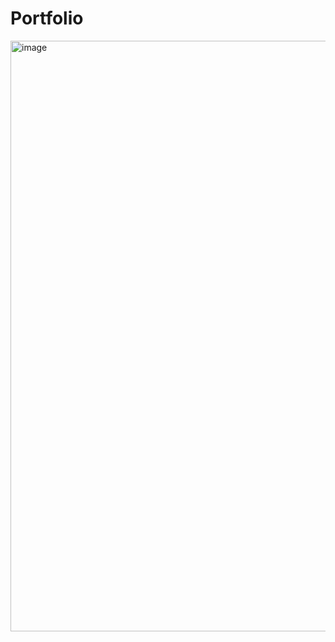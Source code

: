 # Portfolio

<img width="945" alt="image" src="https://user-images.githubusercontent.com/93920874/164265831-26643ac4-bdb4-4c7b-9563-71cbbd9af49a.png">
